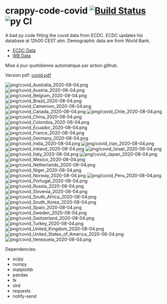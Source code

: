 # crappy-code-covid [![Build Status](https://cloud.drone.io/api/badges/a-lemonnier/crappy-code-covid/status.svg)](https://cloud.drone.io/a-lemonnier/crappy-code-covid) ![py CI](https://github.com/a-lemonnier/crappy-code-covid/workflows/py%20CI/badge.svg)
 
A bad py code fitting the covid data from ECDC. ECDC updates his database at 12h00 CEST atm. Demographic data are from World Bank.
 
- [ECDC Data](https://www.ecdc.europa.eu/en/publications-data/download-todays-data-geographic-distribution-covid-19-cases-worldwide)
- [WB Data](https://data.worldbank.org/indicator/sp.pop.totl)
 
 
Mise à jour quotidienne automatique par action github.
 
Version pdf: [covid.pdf](https://github.com/a-lemonnier/crappy-code-covid/raw/master/covid.pdf)
 
![png/covid_Australia_2020-08-04.png](png/covid_Australia_2020-08-04.png)
![png/covid_Austria_2020-08-04.png](png/covid_Austria_2020-08-04.png)
![png/covid_Belgium_2020-08-04.png](png/covid_Belgium_2020-08-04.png)
![png/covid_Brazil_2020-08-04.png](png/covid_Brazil_2020-08-04.png)
![png/covid_Cameroon_2020-08-04.png](png/covid_Cameroon_2020-08-04.png)
![png/covid_Canada_2020-08-04.png](png/covid_Canada_2020-08-04.png)
![png/covid_Chile_2020-08-04.png](png/covid_Chile_2020-08-04.png)
![png/covid_China_2020-08-04.png](png/covid_China_2020-08-04.png)
![png/covid_Colombia_2020-08-04.png](png/covid_Colombia_2020-08-04.png)
![png/covid_Ecuador_2020-08-04.png](png/covid_Ecuador_2020-08-04.png)
![png/covid_France_2020-08-04.png](png/covid_France_2020-08-04.png)
![png/covid_Germany_2020-08-04.png](png/covid_Germany_2020-08-04.png)
![png/covid_India_2020-08-04.png](png/covid_India_2020-08-04.png)
![png/covid_Iran_2020-08-04.png](png/covid_Iran_2020-08-04.png)
![png/covid_Ireland_2020-08-04.png](png/covid_Ireland_2020-08-04.png)
![png/covid_Israel_2020-08-04.png](png/covid_Israel_2020-08-04.png)
![png/covid_Italy_2020-08-04.png](png/covid_Italy_2020-08-04.png)
![png/covid_Japan_2020-08-04.png](png/covid_Japan_2020-08-04.png)
![png/covid_Mexico_2020-08-04.png](png/covid_Mexico_2020-08-04.png)
![png/covid_Netherlands_2020-08-04.png](png/covid_Netherlands_2020-08-04.png)
![png/covid_Niger_2020-08-04.png](png/covid_Niger_2020-08-04.png)
![png/covid_Norway_2020-08-04.png](png/covid_Norway_2020-08-04.png)
![png/covid_Peru_2020-08-04.png](png/covid_Peru_2020-08-04.png)
![png/covid_Portugal_2020-08-04.png](png/covid_Portugal_2020-08-04.png)
![png/covid_Russia_2020-08-04.png](png/covid_Russia_2020-08-04.png)
![png/covid_Slovenia_2020-08-04.png](png/covid_Slovenia_2020-08-04.png)
![png/covid_South_Africa_2020-08-04.png](png/covid_South_Africa_2020-08-04.png)
![png/covid_South_Korea_2020-08-04.png](png/covid_South_Korea_2020-08-04.png)
![png/covid_Spain_2020-08-04.png](png/covid_Spain_2020-08-04.png)
![png/covid_Sweden_2020-08-04.png](png/covid_Sweden_2020-08-04.png)
![png/covid_Switzerland_2020-08-04.png](png/covid_Switzerland_2020-08-04.png)
![png/covid_Turkey_2020-08-04.png](png/covid_Turkey_2020-08-04.png)
![png/covid_United_Kingdom_2020-08-04.png](png/covid_United_Kingdom_2020-08-04.png)
![png/covid_United_States_of_America_2020-08-04.png](png/covid_United_States_of_America_2020-08-04.png)
![png/covid_Venezuela_2020-08-04.png](png/covid_Venezuela_2020-08-04.png)
 
Dependencies:
- scipy
- numpy
- matplotlib
- pandas
- tk
- xlrd
- requests
- notify-send
